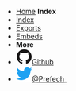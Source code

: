 <!-- markdownlint-disable-next-line first-line-heading -->
- [Home](https://docs.prefech.com/)
**Index**
- [Index](introduction)
- [Exports](export)
- [Embeds](embeds)
- **More**
- [![Github](../assets/img/github.svg)Github](https://github.com/Prefech/)
- [![Twitter](../assets/img/twitter.svg)@Prefech_](http://twitter.com/Prefech)
